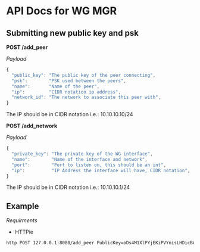 # API Docs for WG MGR

## Submitting new public key and psk

__POST /add_peer__

*Payload*
```javascript
{
  "public_key": "The public key of the peer connecting",
  "psk":        "PSK used between the peers",
  "name":       "Name of the peer",
  "ip":         "CIDR notation ip address",
  "network_id": "The network to associate this peer with",
}
```

The IP should be in CIDR notation i.e.: 10.10.10.10/24

__POST /add_network__

*Payload*
```javascript
{
  "private_key": "The private key of the WG interface",
  "name":        "Name of the interface and network",
  "port":        "Port to listen on, this should be an int",
  "ip":          "IP Address the interface will have, CIDR notation", 
}
```

The IP should be in CIDR notation i.e.: 10.10.10.1/24

## Example

*Requirments*
- HTTPie

```bash
http POST 127.0.0.1:8080/add_peer PublicKey=oDs4M1XlPYjEKiPVYnisLHDicBA1vEjr5921TX+b31g= Name=asd Psk=AjC7NUjxJNn9/AQDCGTuPGfWMhBzdCJNszdoxuuybAI= IP=10.10.10.10/24
```
